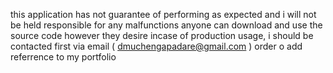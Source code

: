 this application has not guarantee of performing as expected and i will not be held responsible for any malfunctions
anyone can download and use the source code however they desire
incase of production usage, i should be contacted first via email ( dmuchengapadare@gmail.com ) order o add referrence to my portfolio